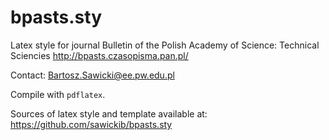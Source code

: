 bpasts.sty
======
Latex style for journal Bulletin of the Polish Academy of Science: Technical Sciencies 
http://bpasts.czasopisma.pan.pl/

Contact: Bartosz.Sawicki@ee.pw.edu.pl

Compile with `pdflatex`. 

Sources of latex style and template available at:
https://github.com/sawickib/bpasts.sty

